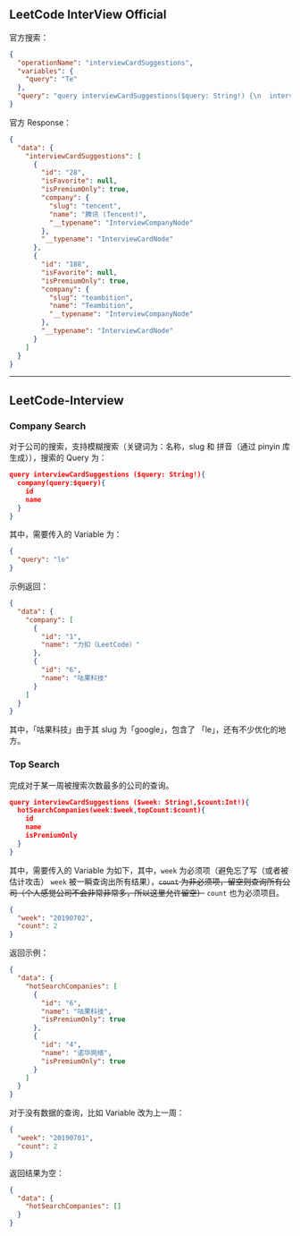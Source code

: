 ## LeetCode InterView Official

官方搜索：

```json
{
  "operationName": "interviewCardSuggestions",
  "variables": {
    "query": "Te"
  },
  "query": "query interviewCardSuggestions($query: String!) {\n  interviewCardSuggestions(query: $query) {\n    id\n    isFavorite\n    isPremiumOnly\n    company {\n      slug\n      name\n      __typename\n    }\n    __typename\n  }\n}\n"
}
```

官方 Response：

```json
{
  "data": {
    "interviewCardSuggestions": [
      {
        "id": "28",
        "isFavorite": null,
        "isPremiumOnly": true,
        "company": {
          "slug": "tencent",
          "name": "腾讯 (Tencent)",
          "__typename": "InterviewCompanyNode"
        },
        "__typename": "InterviewCardNode"
      },
      {
        "id": "188",
        "isFavorite": null,
        "isPremiumOnly": true,
        "company": {
          "slug": "teambition",
          "name": "Teambition",
          "__typename": "InterviewCompanyNode"
        },
        "__typename": "InterviewCardNode"
      }
    ]
  }
}
```

***

## LeetCode-Interview

### Company Search

对于公司的搜索，支持模糊搜索（关键词为：名称，slug 和 拼音（通过 pinyin 库生成）），搜索的 Query 为：

```json
query interviewCardSuggestions ($query: String!){
  company(query:$query){
    id
    name
  }
}
```

其中，需要传入的 Variable 为：

```json
{
  "query": "le"
}
```

示例返回：

```json
{
  "data": {
    "company": [
      {
        "id": "1",
        "name": "力扣（LeetCode）"
      },
      {
        "id": "6",
        "name": "咕果科技"
      }
    ]
  }
}
```

其中，「咕果科技」由于其 slug 为「google」，包含了 「le」，还有不少优化的地方。

### Top Search

完成对于某一周被搜索次数最多的公司的查询。

```json
query interviewCardSuggestions ($week: String!,$count:Int!){
  hotSearchCompanies(week:$week,topCount:$count){
    id
    name
    isPremiumOnly
  }
}
```

其中，需要传入的 Variable 为如下，其中，`week` 为必须项（避免忘了写（或者被估计攻击） `week` 被一瞬查询出所有结果），~~`count` 为非必须项，留空则查询所有公司（个人感觉公司不会非常非常多，所以这里允许留空）~~ `count` 也为必须项目。

```json
{
  "week": "20190702",
  "count": 2
}
```

返回示例：

```json
{
  "data": {
    "hotSearchCompanies": [
      {
        "id": "6",
        "name": "咕果科技",
        "isPremiumOnly": true
      },
      {
        "id": "4",
        "name": "诺华网络",
        "isPremiumOnly": true
      }
    ]
  }
}
```

对于没有数据的查询，比如 Variable 改为上一周：

```json
{
  "week": "20190701",
  "count": 2
}
```

返回结果为空：

```json
{
  "data": {
    "hotSearchCompanies": []
  }
}
```

